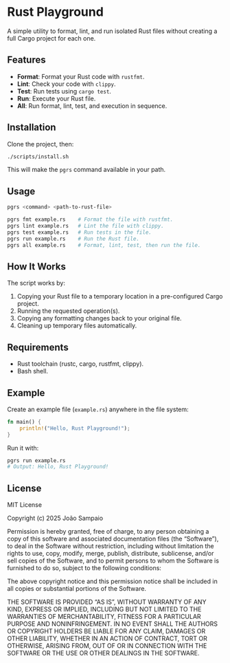 # Rust Playground

A simple utility to format, lint, and run isolated Rust files without creating
a full Cargo project for each one.

## Features

- **Format**: Format your Rust code with `rustfmt`.
- **Lint**: Check your code with `clippy`.
- **Test**: Run tests using `cargo test`.
- **Run**: Execute your Rust file.
- **All**: Run format, lint, test, and execution in sequence.

## Installation

Clone the project, then:

```bash
./scripts/install.sh
```

This will make the `pgrs` command available in your path.

## Usage

```bash
pgrs <command> <path-to-rust-file>

pgrs fmt example.rs    # Format the file with rustfmt.
pgrs lint example.rs   # Lint the file with clippy.
pgrs test example.rs   # Run tests in the file.
pgrs run example.rs    # Run the Rust file.
pgrs all example.rs    # Format, lint, test, then run the file.
```

## How It Works

The script works by:

1. Copying your Rust file to a temporary location in a pre-configured Cargo
   project.
2. Running the requested operation(s).
3. Copying any formatting changes back to your original file.
4. Cleaning up temporary files automatically.

## Requirements

- Rust toolchain (rustc, cargo, rustfmt, clippy).
- Bash shell.

## Example

Create an example file (`example.rs`) anywhere in the file system:

```rust
fn main() {
    println!("Hello, Rust Playground!");
}
```

Run it with:

```bash
pgrs run example.rs
# Output: Hello, Rust Playground!
```

## License

MIT License

Copyright (c) 2025 João Sampaio

Permission is hereby granted, free of charge, to any person obtaining a copy of
this software and associated documentation files (the “Software”), to deal in
the Software without restriction, including without limitation the rights to
use, copy, modify, merge, publish, distribute, sublicense, and/or sell copies
of the Software, and to permit persons to whom the Software is furnished to do
so, subject to the following conditions:

The above copyright notice and this permission notice shall be included in all
copies or substantial portions of the Software.

THE SOFTWARE IS PROVIDED “AS IS”, WITHOUT WARRANTY OF ANY KIND, EXPRESS OR
IMPLIED, INCLUDING BUT NOT LIMITED TO THE WARRANTIES OF MERCHANTABILITY,
FITNESS FOR A PARTICULAR PURPOSE AND NONINFRINGEMENT. IN NO EVENT SHALL THE
AUTHORS OR COPYRIGHT HOLDERS BE LIABLE FOR ANY CLAIM, DAMAGES OR OTHER
LIABILITY, WHETHER IN AN ACTION OF CONTRACT, TORT OR OTHERWISE, ARISING FROM,
OUT OF OR IN CONNECTION WITH THE SOFTWARE OR THE USE OR OTHER DEALINGS IN THE
SOFTWARE.
